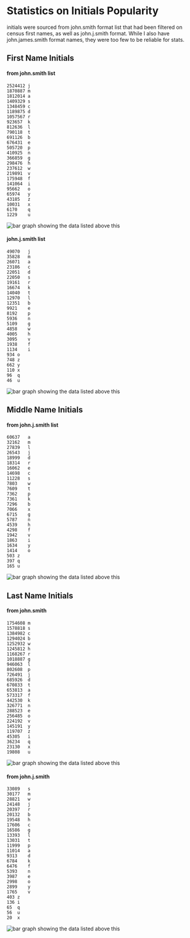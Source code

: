 # Statistics on Initials Popularity

initials were sourced from john.smith format list that had been filtered on census first names, as well as john.j.smith format. While I also have john.james.smith format names, they were too few to be reliable for stats.

## First Name Initials

#### from john.smith list

```
2524412	j
1870887	m
1812014	a
1409329	s
1348459	c
1189875	d
1057567	r
923657	k
812636	l
790118	t
691126	b
676431	e
505720	p
410925	n
366859	g
298476	h
237612	w
219891	v
175948	f
141064	i
95662	o
65974	y
43185	z
10031	x
6170	q
1229	u
```

![bar graph showing the data listed above this](../graphics/initials_first_init_popularity.png)


#### john.j.smith list

```
49070	j
35828	m
26071	a
23186	c
22051	d
22050	s
19161	r
16674	k
14040	t
12970	l
12351	b
9921	e
8192	p
5936	n
5109	g
4858	w
4005	h
3095	v
1938	f
1134	i
934	o
748	z
662	y
110	x
96	q
46	u
```
![bar graph showing the data listed above this](../graphics/initials_first_init_popularity_v2.png)

## Middle Name Initials

#### from john.j.smith list

```
60637	a
32162	m
27839	l
26543	j
18999	d
18314	r
16062	e
14698	c
11228	s
7803	w
7609	t
7362	p
7361	k
7296	b
7066	x
6715	g
5787	n
4539	h
4298	f
1942	v
1863	i
1634	y
1414	o
503	z
397	q
165	u
```
![bar graph showing the data listed above this](../graphics/initials_middle_init_popularity.png)


## Last Name Initials

#### from john.smith

```
1754608	m
1578818	s
1384982	c
1294024	b
1252932	w
1245812	h
1168267	r
1018887	g
946063	l
802608	p
726491	j
685926	d
670833	t
653813	a
573317	f
442530	k
326771	n
288523	e
256485	o
224192	v
145191	y
119707	z
45305	i
36234	q
23130	x
19808	u
```

![bar graph showing the data listed above this](../graphics/initials_last_init_popularity.png)


#### from john.j.smith

```
33089	s
30177	m
28821	w
24148	j
20397	r
20132	b
19548	h
17606	c
16586	g
13393	l
13031	t
11999	p
11014	a
9313	d
6784	k
6476	f
5393	n
3987	e
2998	o
2899	y
1765	v
403	z
136	i
65	q
56	u
20	x
```
![bar graph showing the data listed above this](../graphics/initials_last_init_popularity_v2.png)
